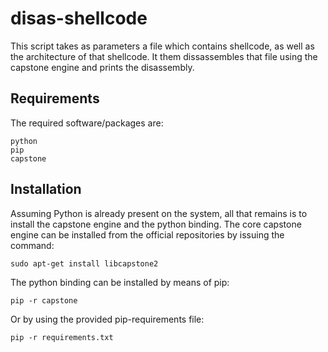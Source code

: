 # disas-shellcode

This script takes as parameters a file which contains shellcode, as well as the architecture of that shellcode. It them dissassembles that file using the capstone engine and prints the disassembly.

## Requirements

The required software/packages are:

```
python
pip
capstone
```

## Installation

Assuming Python is already present on the system, all that remains is to install the capstone engine and the python binding. The core capstone engine can be installed from the official repositories by issuing the command:

```
sudo apt-get install libcapstone2
```

The python binding can be installed by means of pip:

```
pip -r capstone
```

Or by using the provided pip-requirements file:

```
pip -r requirements.txt
```
